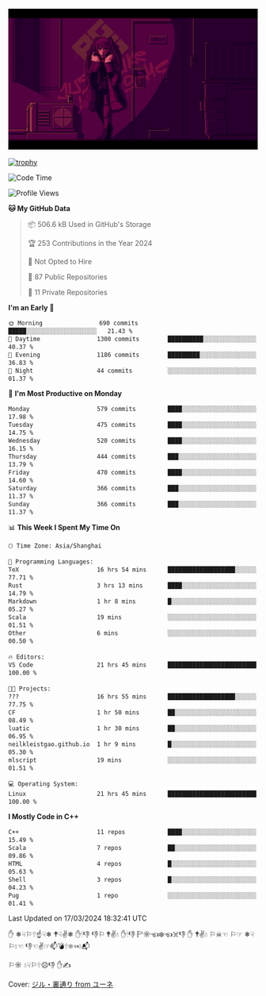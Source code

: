 ![](imgs/main.png)

[![trophy](https://github-profile-trophy.vercel.app/?username=NeilKleistGao&theme=dracula)](https://github.com/ryo-ma/github-profile-trophy)

<!--START_SECTION:waka-->
![Code Time](http://img.shields.io/badge/Code%20Time-764%20hrs%2053%20mins-blue)

![Profile Views](http://img.shields.io/badge/Profile%20Views-0-blue)

**🐱 My GitHub Data** 

> 📦 506.6 kB Used in GitHub's Storage 
 > 
> 🏆 253 Contributions in the Year 2024
 > 
> 🚫 Not Opted to Hire
 > 
> 📜 87 Public Repositories 
 > 
> 🔑 11 Private Repositories 
 > 
**I'm an Early 🐤** 

```text
🌞 Morning                690 commits         █████░░░░░░░░░░░░░░░░░░░░   21.43 % 
🌆 Daytime                1300 commits        ██████████░░░░░░░░░░░░░░░   40.37 % 
🌃 Evening                1186 commits        █████████░░░░░░░░░░░░░░░░   36.83 % 
🌙 Night                  44 commits          ░░░░░░░░░░░░░░░░░░░░░░░░░   01.37 % 
```
📅 **I'm Most Productive on Monday** 

```text
Monday                   579 commits         ████░░░░░░░░░░░░░░░░░░░░░   17.98 % 
Tuesday                  475 commits         ████░░░░░░░░░░░░░░░░░░░░░   14.75 % 
Wednesday                520 commits         ████░░░░░░░░░░░░░░░░░░░░░   16.15 % 
Thursday                 444 commits         ███░░░░░░░░░░░░░░░░░░░░░░   13.79 % 
Friday                   470 commits         ████░░░░░░░░░░░░░░░░░░░░░   14.60 % 
Saturday                 366 commits         ███░░░░░░░░░░░░░░░░░░░░░░   11.37 % 
Sunday                   366 commits         ███░░░░░░░░░░░░░░░░░░░░░░   11.37 % 
```


📊 **This Week I Spent My Time On** 

```text
🕑︎ Time Zone: Asia/Shanghai

💬 Programming Languages: 
TeX                      16 hrs 54 mins      ███████████████████░░░░░░   77.71 % 
Rust                     3 hrs 13 mins       ████░░░░░░░░░░░░░░░░░░░░░   14.79 % 
Markdown                 1 hr 8 mins         █░░░░░░░░░░░░░░░░░░░░░░░░   05.27 % 
Scala                    19 mins             ░░░░░░░░░░░░░░░░░░░░░░░░░   01.51 % 
Other                    6 mins              ░░░░░░░░░░░░░░░░░░░░░░░░░   00.50 % 

🔥 Editors: 
VS Code                  21 hrs 45 mins      █████████████████████████   100.00 % 

🐱‍💻 Projects: 
???                      16 hrs 55 mins      ███████████████████░░░░░░   77.75 % 
CF                       1 hr 50 mins        ██░░░░░░░░░░░░░░░░░░░░░░░   08.49 % 
luatic                   1 hr 30 mins        ██░░░░░░░░░░░░░░░░░░░░░░░   06.95 % 
neilkleistgao.github.io  1 hr 9 mins         █░░░░░░░░░░░░░░░░░░░░░░░░   05.30 % 
mlscript                 19 mins             ░░░░░░░░░░░░░░░░░░░░░░░░░   01.51 % 

💻 Operating System: 
Linux                    21 hrs 45 mins      █████████████████████████   100.00 % 
```

**I Mostly Code in C++** 

```text
C++                      11 repos            ████░░░░░░░░░░░░░░░░░░░░░   15.49 % 
Scala                    7 repos             ██░░░░░░░░░░░░░░░░░░░░░░░   09.86 % 
HTML                     4 repos             █░░░░░░░░░░░░░░░░░░░░░░░░   05.63 % 
Shell                    3 repos             █░░░░░░░░░░░░░░░░░░░░░░░░   04.23 % 
Pug                      1 repo              ░░░░░░░░░░░░░░░░░░░░░░░░░   01.41 % 
```




 Last Updated on 17/03/2024 18:32:41 UTC
<!--END_SECTION:waka-->

✋ ❄☟⚐🕆☝☟❄ 🕈☟✌❄ ✋🕯👎 👎⚐ 🕈✌💧 ✋🕯👎 🏱☼☜❄☜☠👎 ✋ 🕈✌💧 ⚐☠☜ ⚐☞ ❄☟⚐💧☜ 👎☜✌☞📫💣🕆❄☜💧📬

⚐☼ 💧☟⚐🕆☹👎 ✋✍

Cover: [ジル・裏通り from ユーネ](https://www.pixiv.net/artworks/62127066)
